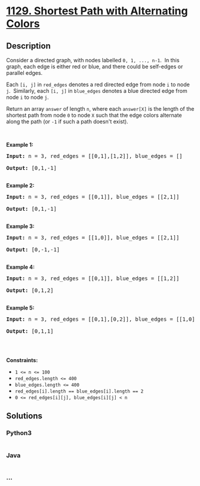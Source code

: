 # [1129. Shortest Path with Alternating Colors](https://leetcode.com/problems/shortest-path-with-alternating-colors)



## Description

<p>Consider a directed graph, with nodes labelled <code>0, 1, ..., n-1</code>.&nbsp; In this graph, each edge is either red or blue, and there could&nbsp;be self-edges or parallel edges.</p>



<p>Each <code>[i, j]</code> in <code>red_edges</code> denotes a red directed edge from node <code>i</code> to node <code>j</code>.&nbsp; Similarly, each <code>[i, j]</code> in <code>blue_edges</code> denotes a blue directed edge from node <code>i</code> to node <code>j</code>.</p>



<p>Return an array <code>answer</code>&nbsp;of length <code>n</code>,&nbsp;where each&nbsp;<code>answer[X]</code>&nbsp;is&nbsp;the length of the shortest path from node <code>0</code>&nbsp;to node <code>X</code>&nbsp;such that the edge colors alternate along the path (or <code>-1</code> if such a path doesn&#39;t exist).</p>



<p>&nbsp;</p>

<p><strong>Example 1:</strong></p>

<pre><strong>Input:</strong> n = 3, red_edges = [[0,1],[1,2]], blue_edges = []

<strong>Output:</strong> [0,1,-1]

</pre><p><strong>Example 2:</strong></p>

<pre><strong>Input:</strong> n = 3, red_edges = [[0,1]], blue_edges = [[2,1]]

<strong>Output:</strong> [0,1,-1]

</pre><p><strong>Example 3:</strong></p>

<pre><strong>Input:</strong> n = 3, red_edges = [[1,0]], blue_edges = [[2,1]]

<strong>Output:</strong> [0,-1,-1]

</pre><p><strong>Example 4:</strong></p>

<pre><strong>Input:</strong> n = 3, red_edges = [[0,1]], blue_edges = [[1,2]]

<strong>Output:</strong> [0,1,2]

</pre><p><strong>Example 5:</strong></p>

<pre><strong>Input:</strong> n = 3, red_edges = [[0,1],[0,2]], blue_edges = [[1,0]]

<strong>Output:</strong> [0,1,1]

</pre>

<p>&nbsp;</p>

<p><strong>Constraints:</strong></p>



<ul>
	<li><code>1 &lt;= n &lt;= 100</code></li>
	<li><code>red_edges.length &lt;= 400</code></li>
	<li><code>blue_edges.length &lt;= 400</code></li>
	<li><code>red_edges[i].length == blue_edges[i].length == 2</code></li>
	<li><code>0 &lt;= red_edges[i][j], blue_edges[i][j] &lt; n</code></li>
</ul>

## Solutions

<!-- tabs:start -->

### **Python3**

```python

```

### **Java**

```java

```

### **...**

```

```

<!-- tabs:end -->
